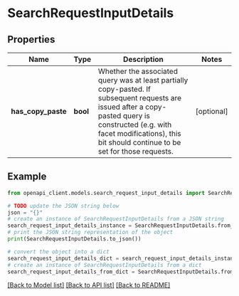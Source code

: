 # SearchRequestInputDetails


## Properties

Name | Type | Description | Notes
------------ | ------------- | ------------- | -------------
**has_copy_paste** | **bool** | Whether the associated query was at least partially copy-pasted.  If subsequent requests are issued after a copy-pasted query is constructed (e.g. with facet modifications), this bit should continue to be set for those requests. | [optional] 

## Example

```python
from openapi_client.models.search_request_input_details import SearchRequestInputDetails

# TODO update the JSON string below
json = "{}"
# create an instance of SearchRequestInputDetails from a JSON string
search_request_input_details_instance = SearchRequestInputDetails.from_json(json)
# print the JSON string representation of the object
print(SearchRequestInputDetails.to_json())

# convert the object into a dict
search_request_input_details_dict = search_request_input_details_instance.to_dict()
# create an instance of SearchRequestInputDetails from a dict
search_request_input_details_from_dict = SearchRequestInputDetails.from_dict(search_request_input_details_dict)
```
[[Back to Model list]](../README.md#documentation-for-models) [[Back to API list]](../README.md#documentation-for-api-endpoints) [[Back to README]](../README.md)


